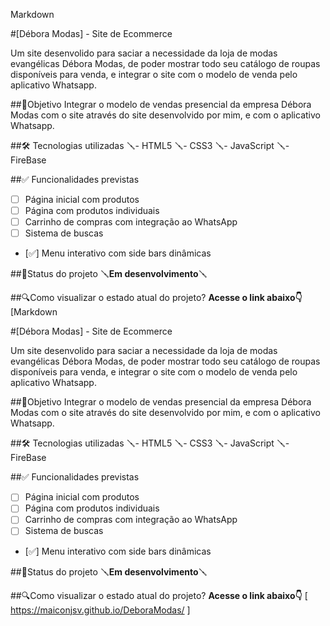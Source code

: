 Markdown 

#[Débora Modas] - Site de Ecommerce 

Um site desenvolido para saciar a necessidade da loja de modas evangélicas Débora Modas, de poder mostrar todo seu catálogo de roupas disponíveis para venda, e integrar o site com o modelo de venda pelo aplicativo Whatsapp.

 
##🎯Objetivo
 Integrar o modelo de vendas presencial da empresa Débora Modas com o site através do site desenvolvido por mim, e com o aplicativo Whatsapp.

##🛠️ Tecnologias utilizadas
🪛- HTML5
🪛- CSS3
🪛- JavaScript 
🪛- FireBase

##✅ Funcionalidades previstas
- [  ] Página inicial com produtos 
- [  ] Página com produtos individuais 
- [  ] Carrinho de compras com integração ao WhatsApp 
- [  ] Sistema de buscas 
- [✅] Menu interativo com side bars dinâmicas

##🚧Status do projeto 
🪛**Em desenvolvimento**🪛

##🔍Como visualizar o estado atual do projeto?
**Acesse o link abaixo👇**
[Markdown 

#[Débora Modas] - Site de Ecommerce 

Um site desenvolido para saciar a necessidade da loja de modas evangélicas Débora Modas, de poder mostrar todo seu catálogo de roupas disponíveis para venda, e integrar o site com o modelo de venda pelo aplicativo Whatsapp.

 
##🎯Objetivo
 Integrar o modelo de vendas presencial da empresa Débora Modas com o site através do site desenvolvido por mim, e com o aplicativo Whatsapp.

##🛠️ Tecnologias utilizadas
🪛- HTML5
🪛- CSS3
🪛- JavaScript 
🪛- FireBase

##✅ Funcionalidades previstas
- [  ] Página inicial com produtos 
- [  ] Página com produtos individuais 
- [  ] Carrinho de compras com integração ao WhatsApp 
- [  ] Sistema de buscas 
- [✅] Menu interativo com side bars dinâmicas

##🚧Status do projeto 
🪛**Em desenvolvimento**🪛

##🔍Como visualizar o estado atual do projeto?
**Acesse o link abaixo👇**
[ https://maiconjsv.github.io/DeboraModas/ ]

